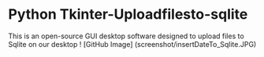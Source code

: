 # Python Tkinter-Uploadfilesto-sqlite
This is an open-source GUI desktop software designed to upload files to Sqlite on our desktop
! [GitHub Image] (screenshot/insertDateTo_Sqlite.JPG)
